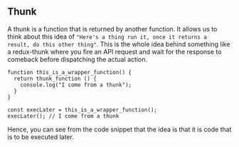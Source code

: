 ## Thunk

A thunk is a function that is returned by another function. It allows us to think about this idea of `"Here's a thing run it, once it returns a result, do this other thing"`. This is the whole idea behind something like a redux-thunk where you fire an API request and wait for the response to comeback before dispatching the actual action.

```
function this_is_a_wrapper_function() {
  return thunk_function () {
    console.log("I come from a thunk");
  }
}

const execLater = this_is_a_wrapper_function();
execLater(); // I come from a thunk
```

Hence, you can see from the code snippet that the idea is that it is code that is to be executed later.